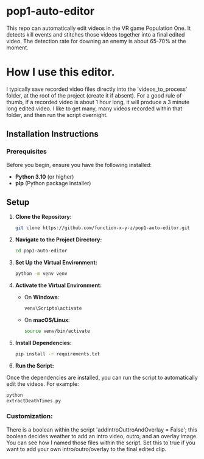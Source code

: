 # pop1-auto-editor
This repo can automatically edit videos in the VR game Population One.   It detects kill events and stitches those videos together into a final edited video.  The detection rate for downing an enemy is about 65-70% at the moment.

# How I use this editor.
I typically save recorded video files directly into the 'videos_to_process' folder, at the root of the project (create it if absent).
For a good rule of thumb, if a recorded video is about 1 hour long, it will produce a 3 minute long edited video.
I like to get many, many videos recorded within that folder, and then run the script overnight.

## Installation Instructions

### Prerequisites

Before you begin, ensure you have the following installed:

- **Python 3.10** (or higher)
- **pip** (Python package installer)

## Setup

1. **Clone the Repository:**

    ```bash
    git clone https://github.com/function-x-y-z/pop1-auto-editor.git
    ```

2. **Navigate to the Project Directory:**

    ```bash
    cd pop1-auto-editor
    ```

3. **Set Up the Virtual Environment:**

    ```bash
    python -m venv venv
    ```

4. **Activate the Virtual Environment:**

    - On **Windows**:

      ```bash
      venv\Scripts\activate
      ```

    - On **macOS/Linux**:

      ```bash
      source venv/bin/activate
      ```

5. **Install Dependencies:**

    ```bash
    pip install -r requirements.txt
    ```

6. **Run the Script:**

Once the dependencies are installed, you can run the script to automatically edit the videos. For example:
```bash
python 
extractDeathTimes.py
```

### Customization:

There is a boolean within the script 'addIntroOuttroAndOverlay = False';  this boolean decides weather to add an intro video, outro, and an overlay image.  You can see how I named those files within the script.
Set this to true if you want to add your own intro/outro/overlay to the final edited clip.